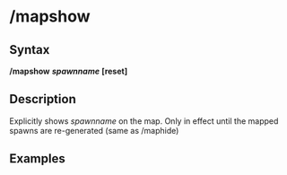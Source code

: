 # /mapshow

## Syntax

**/mapshow** _**spawnname**_ **\[reset\]**

## Description

Explicitly shows _spawnname_ on the map. Only in effect until the mapped spawns are re-generated \(same as /maphide\)

## Examples
